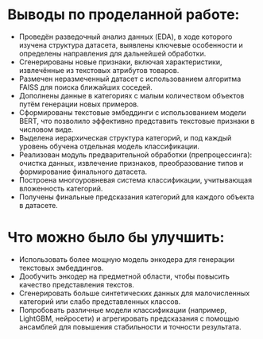 # Выводы по проделанной работе:
- Проведён разведочный анализ данных (EDA), в ходе которого изучена структура датасета, выявлены ключевые особенности и определены направления для дальнейшей обработки.
- Сгенерированы новые признаки, включая характеристики, извлечённые из текстовых атрибутов товаров.
- Размечен неразмеченный датасет с использованием алгоритма FAISS для поиска ближайших соседей.
- Дополнены данные в категориях с малым количеством объектов путём генерации новых примеров.
- Сформированы текстовые эмбеддинги с использованием модели BERT, что позволило эффективно представить текстовые признаки в числовом виде.
- Выделена иерархическая структура категорий, и под каждый уровень обучена отдельная модель классификации.
- Реализован модуль предварительной обработки (препроцессинга): очистка данных, извлечение признаков, преобразование типов и формирование финального датасета.
- Построена многоуровневая система классификации, учитывающая вложенность категорий.
- Получены финальные предсказания категорий для каждого объекта в датасете.
  
# Что можно было бы улучшить:
- Использовать более мощную модель энкодера для генерации текстовых эмбеддингов.
- Дообучить энкодер на предметной области, чтобы повысить качество представления текстов.
- Сгенерировать больше синтетических данных для малочисленных категорий или слабо представленных классов.
- Попробовать различные модели классификации (например, LightGBM, нейросети) и агрегировать предсказания с помощью ансамблей для повышения стабильности и точности результата.

